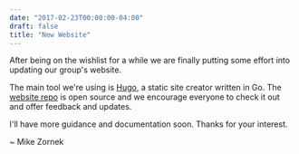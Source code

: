 ```yaml
---
date: "2017-02-23T00:00:00-04:00"
draft: false
title: "New Website"
---
```


After being on the wishlist for a while we are finally putting some effort into updating our group's website.

The main tool we're using is [Hugo](https://gohugo.io/), a static site creator written in Go. The [website repo](https://github.com/phillycocoa/website) is open source and we encourage everyone to check it out and offer feedback and updates. 

I'll have more guidance and documentation soon. Thanks for your interest.

~ Mike Zornek